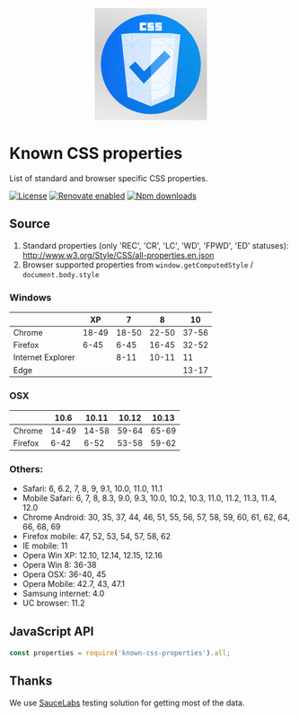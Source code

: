 <p align="center"><img src="logo.png" width="200" height="200" alt="logo" /></p>

# Known CSS properties

List of standard and browser specific CSS properties.

[![License](https://img.shields.io/github/license/known-css/known-css-properties.svg)](https://github.com/known-css/known-css-properties/blob/master/LICENSE)
[![Renovate enabled](https://img.shields.io/badge/renovate-enabled-brightgreen.svg)](https://renovateapp.com/)
[![Npm downloads](https://img.shields.io/npm/dm/known-css-properties.svg)](https://www.npmjs.com/package/known-css-properties)

## Source

1. Standard properties (only 'REC', 'CR', 'LC', 'WD', 'FPWD', 'ED' statuses): http://www.w3.org/Style/CSS/all-properties.en.json
2. Browser supported properties from `window.getComputedStyle` / `document.body.style`

### Windows
|                   | XP     | 7      | 8      | 10     |
| ----------------- | ------ | ------ | ------ | ------ |
| Chrome            | 18-49  | 18-50  | 22-50  | 37-56  |
| Firefox           | 6-45   | 6-45   | 16-45  | 32-52  |
| Internet Explorer |        | 8-11   | 10-11  | 11     |
| Edge              |        |        |        | 13-17  |

### OSX
|                   | 10.6  | 10.11  | 10.12  | 10.13  |
| ----------------- | ----- | ------ | ------ | ------ |
| Chrome            | 14-49 | 14-58  | 59-64  | 65-69  |
| Firefox           | 6-42  | 6-52   | 53-58  | 59-62  |

### Others:

- Safari: 6, 6.2, 7, 8, 9, 9.1, 10.0, 11.0, 11.1
- Mobile Safari: 6, 7, 8, 8.3, 9.0, 9.3, 10.0, 10.2, 10.3, 11.0, 11.2, 11.3, 11.4, 12.0
- Chrome Android: 30, 35, 37, 44, 46, 51, 55, 56, 57, 58, 59, 60, 61, 62, 64, 66, 68, 69
- Firefox mobile: 47, 52, 53, 54, 57, 58, 62
- IE mobile: 11
- Opera Win XP: 12.10, 12.14, 12.15, 12.16
- Opera Win 8: 36-38
- Opera OSX: 36-40, 45
- Opera Mobile: 42.7, 43, 47.1
- Samsung internet: 4.0
- UC browser: 11.2

## JavaScript API

```js
const properties = require('known-css-properties').all;
```

## Thanks

We use [SauceLabs](https://saucelabs.com) testing solution for getting most of the data.
